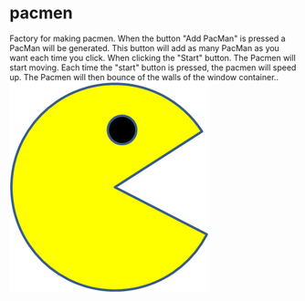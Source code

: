 # pacmen
Factory for making pacmen. When the button "Add PacMan" is pressed a PacMan will be generated. This button will add as many PacMan as you want each time you click. When clicking the "Start" button. The Pacmen will start moving. Each time the "start" button is pressed, the pacmen will speed up. The Pacmen will then bounce of the walls of the window container..
<img src="PacMan1.png">
